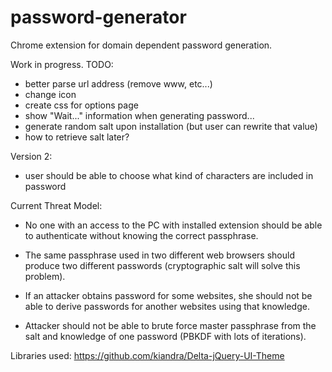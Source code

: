 # password-generator
Chrome extension for domain dependent password generation.


Work in progress.
TODO:
- better parse url address (remove www, etc...)
- change icon
- create css for options page
- show "Wait..." information when generating password...
- generate random salt upon installation (but user can rewrite that value)
- how to retrieve salt later?


Version 2:
- user should be able to choose what kind of characters are included in password

Current Threat Model:
 - No one with an access to the PC with installed extension should be able to authenticate without knowing the correct passphrase.

 - The same passphrase used in two different web browsers should produce two different passwords (cryptographic salt will solve this problem).

 - If an attacker obtains password for some websites, she should not be able to derive passwords for another websites using that knowledge.

 - Attacker should not be able to brute force master passphrase from the salt and knowledge of one password (PBKDF with lots of iterations).


Libraries used:
https://github.com/kiandra/Delta-jQuery-UI-Theme
